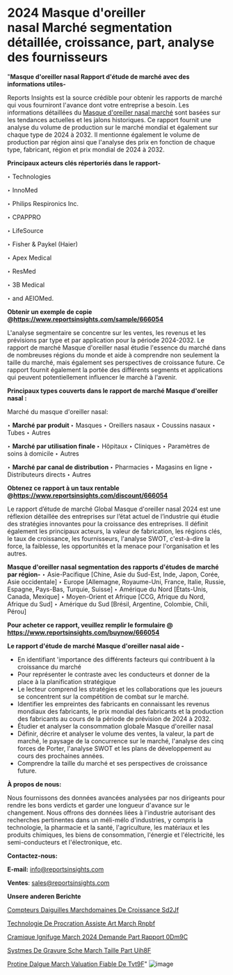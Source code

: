 # 2024 Masque d'oreiller nasal Marché segmentation détaillée, croissance, part, analyse des fournisseurs

"<strong>Masque d'oreiller nasal Rapport d'étude de marché avec des informations utiles-</strong>

Reports Insights est la source crédible pour obtenir les rapports de marché qui vous fourniront l'avance dont votre entreprise a besoin. Les informations détaillées du <a href=https://www.reportsinsights.com/sample/666054>Masque d'oreiller nasal marché</a> sont basées sur les tendances actuelles et les jalons historiques. Ce rapport fournit une analyse du volume de production sur le marché mondial et également sur chaque type de 2024 à 2032. Il mentionne également le volume de production par région ainsi que l'analyse des prix en fonction de chaque type, fabricant, région et prix mondial de 2024 à 2032.

<b>Principaux acteurs clés répertoriés dans le rapport-</b>

‣ Technologies

‣ InnoMed

‣ Philips Respironics Inc.

‣ CPAPPRO

‣ LifeSource

‣ Fisher & Paykel (Haier)

‣ Apex Medical

‣ ResMed

‣ 3B Medical

‣ and AEIOMed.

<strong><b>Obtenir un exemple de copie @</b></strong><a href=https://www.reportsinsights.com/sample/666054><strong><b>https://www.reportsinsights.com/sample/666054</b></strong></a>

L'analyse segmentaire se concentre sur les ventes, les revenus et les prévisions par type et par application pour la période 2024-2032. Le rapport de marché Masque d'oreiller nasal étudie l'essence du marché dans de nombreuses régions du monde et aide à comprendre non seulement la taille du marché, mais également ses perspectives de croissance future. Ce rapport fournit également la portée des différents segments et applications qui peuvent potentiellement influencer le marché à l'avenir.

<strong>Principaux types couverts dans le rapport de marché Masque d'oreiller nasal :</strong>

Marché du masque d'oreiller nasal:

‣  <strong> Marché par produit </strong>
‣ Masques
‣ Oreillers nasaux
‣ Coussins nasaux
‣ Tubes
‣ Autres

‣  <strong> <strong> Marché par utilisation finale </strong> </strong>
‣ Hôpitaux
‣ Cliniques
‣ Paramètres de soins à domicile
‣ Autres

‣  <strong> Marché par canal de distribution </strong>
‣ Pharmacies
‣ Magasins en ligne
‣ Distributeurs directs
‣ Autres

<strong><b>Obtenez ce rapport à un taux rentable @</b></strong><a href=https://www.reportsinsights.com/discount/666054><strong><b>https://www.reportsinsights.com/discount/666054</b></strong></a>

Le rapport d’étude de marché Global Masque d'oreiller nasal 2024 est une réflexion détaillée des entreprises sur l’état actuel de l’industrie qui étudie des stratégies innovantes pour la croissance des entreprises. Il définit également les principaux acteurs, la valeur de fabrication, les régions clés, le taux de croissance, les fournisseurs, l'analyse SWOT, c'est-à-dire la force, la faiblesse, les opportunités et la menace pour l'organisation et les autres.

<strong>Masque d'oreiller nasal segmentation des rapports d'études de marché par région-</strong>
‣ Asie-Pacifique [Chine, Asie du Sud-Est, Inde, Japon, Corée, Asie occidentale]
‣ Europe [Allemagne, Royaume-Uni, France, Italie, Russie, Espagne, Pays-Bas, Turquie, Suisse]
‣ Amérique du Nord [États-Unis, Canada, Mexique]
‣ Moyen-Orient et Afrique [CCG, Afrique du Nord, Afrique du Sud]
‣ Amérique du Sud [Brésil, Argentine, Colombie, Chili, Pérou]

<strong>Pour acheter ce rapport, veuillez remplir le formulaire @   <a href=https://www.reportsinsights.com/buynow/666054>https://www.reportsinsights.com/buynow/666054</a></strong>

<strong>Le rapport d'étude de marché Masque d'oreiller nasal aide -</strong>
<ul>
  <li>En identifiant 'importance des différents facteurs qui contribuent à la croissance du marché</li>
  <li>Pour représenter le contraste avec les conducteurs et donner de la place à la planification stratégique</li>
  <li>Le lecteur comprend les stratégies et les collaborations que les joueurs se concentrent sur la compétition de combat sur le marché.</li>
  <li>Identifier les empreintes des fabricants en connaissant les revenus mondiaux des fabricants, le prix mondial des fabricants et la production des fabricants au cours de la période de prévision de 2024 à 2032.</li>
  <li>Étudier et analyser la consommation globale Masque d'oreiller nasal</li>
  <li>Définir, décrire et analyser le volume des ventes, la valeur, la part de marché, le paysage de la concurrence sur le marché, l'analyse des cinq forces de Porter, l'analyse SWOT et les plans de développement au cours des prochaines années.</li>
  <li>Comprendre la taille du marché et ses perspectives de croissance future.</li>
</ul>
<strong>À propos de nous:</strong>

Nous fournissons des données avancées analysées par nos dirigeants pour rendre les bons verdicts et garder une longueur d'avance sur le changement. Nous offrons des données liées à l'industrie autorisant des recherches pertinentes dans un méli-mélo d'industries, y compris la technologie, la pharmacie et la santé, l'agriculture, les matériaux et les produits chimiques, les biens de consommation, l'énergie et l'électricité, les semi-conducteurs et l'électronique, etc.

<strong>Contactez-nous:</strong>

<strong>E-mail:</strong> <a href=mailto:info@reportsinsights.com>info@reportsinsights.com</a>

<strong>Ventes</strong>: <a href=mailto:sales@reportsinsights.com>sales@reportsinsights.com</a>

<strong>Unsere anderen Berichte</strong>

<a href=https://www.linkedin.com/pulse/compteurs-daiguilles-march%C3%A9domaines-de-croissance-sd2jf/>Compteurs Daiguilles Marchdomaines De Croissance Sd2Jf</a>

<a href=https://www.linkedin.com/pulse/technologie-de-procr%C3%A9ation-assist%C3%A9e-art-march%C3%A9-rnpbf/>Technologie De Procration Assiste Art March Rnpbf</a>

<a href=https://www.linkedin.com/pulse/c%C3%A9ramique-ignifuge-march%C3%A9-2024-demande-part-rapport-0dm9c/>Cramique Ignifuge March 2024 Demande Part Rapport 0Dm9C</a>

<a href=https://www.linkedin.com/pulse/syst%C3%A8mes-de-gravure-s%C3%A8che-march%C3%A9-taille-part-uih8f/>Systmes De Gravure Sche March Taille Part Uih8F</a>

<a href=https://www.linkedin.com/pulse/prot%C3%A9ine-dalgue-march%C3%A9-%C3%A9valuation-fiable-de-tvt9f/>Protine Dalgue March Valuation Fiable De Tvt9F</a>"
![image](https://github.com/daminid12/RImarketgrowth/assets/158430485/7433d6df-41cc-434a-9856-12176e17b456)
